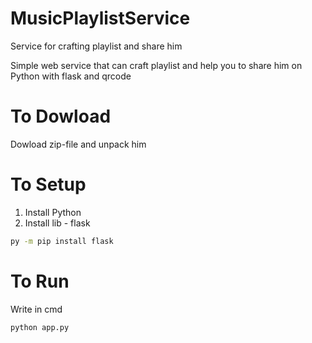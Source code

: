 # MusicPlaylistService

Service for crafting playlist and share him

Simple web service that can craft playlist and help you to share him on Python with flask and qrcode

# To Dowload

Dowload zip-file and unpack him

# To Setup

1. Install Python
2. Install lib - flask

```bash
py -m pip install flask
```

# To Run

Write in cmd

```bash
python app.py
```

